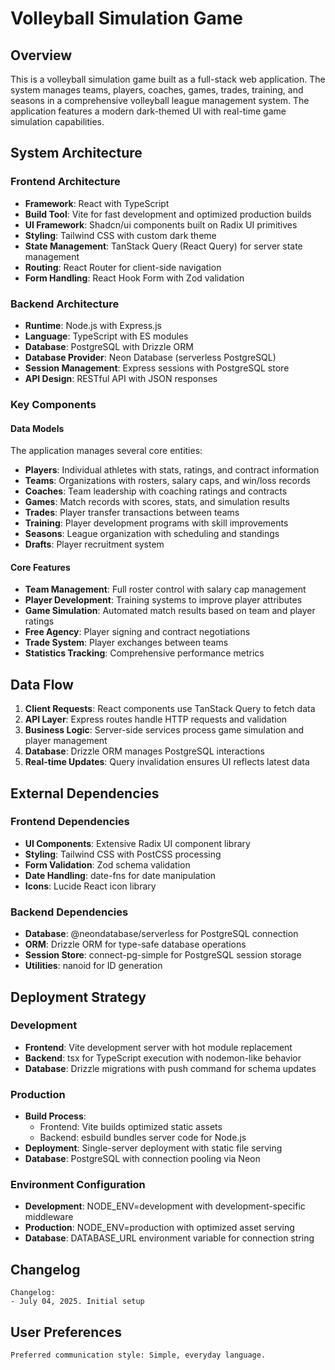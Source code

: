 # Volleyball Simulation Game

## Overview

This is a volleyball simulation game built as a full-stack web application. The system manages teams, players, coaches, games, trades, training, and seasons in a comprehensive volleyball league management system. The application features a modern dark-themed UI with real-time game simulation capabilities.

## System Architecture

### Frontend Architecture
- **Framework**: React with TypeScript
- **Build Tool**: Vite for fast development and optimized production builds
- **UI Framework**: Shadcn/ui components built on Radix UI primitives
- **Styling**: Tailwind CSS with custom dark theme
- **State Management**: TanStack Query (React Query) for server state management
- **Routing**: React Router for client-side navigation
- **Form Handling**: React Hook Form with Zod validation

### Backend Architecture
- **Runtime**: Node.js with Express.js
- **Language**: TypeScript with ES modules
- **Database**: PostgreSQL with Drizzle ORM
- **Database Provider**: Neon Database (serverless PostgreSQL)
- **Session Management**: Express sessions with PostgreSQL store
- **API Design**: RESTful API with JSON responses

### Key Components

#### Data Models
The application manages several core entities:
- **Players**: Individual athletes with stats, ratings, and contract information
- **Teams**: Organizations with rosters, salary caps, and win/loss records
- **Coaches**: Team leadership with coaching ratings and contracts
- **Games**: Match records with scores, stats, and simulation results
- **Trades**: Player transfer transactions between teams
- **Training**: Player development programs with skill improvements
- **Seasons**: League organization with scheduling and standings
- **Drafts**: Player recruitment system

#### Core Features
- **Team Management**: Full roster control with salary cap management
- **Player Development**: Training systems to improve player attributes
- **Game Simulation**: Automated match results based on team and player ratings
- **Free Agency**: Player signing and contract negotiations
- **Trade System**: Player exchanges between teams
- **Statistics Tracking**: Comprehensive performance metrics

## Data Flow

1. **Client Requests**: React components use TanStack Query to fetch data
2. **API Layer**: Express routes handle HTTP requests and validation
3. **Business Logic**: Server-side services process game simulation and player management
4. **Database**: Drizzle ORM manages PostgreSQL interactions
5. **Real-time Updates**: Query invalidation ensures UI reflects latest data

## External Dependencies

### Frontend Dependencies
- **UI Components**: Extensive Radix UI component library
- **Styling**: Tailwind CSS with PostCSS processing
- **Form Validation**: Zod schema validation
- **Date Handling**: date-fns for date manipulation
- **Icons**: Lucide React icon library

### Backend Dependencies
- **Database**: @neondatabase/serverless for PostgreSQL connection
- **ORM**: Drizzle ORM for type-safe database operations
- **Session Store**: connect-pg-simple for PostgreSQL session storage
- **Utilities**: nanoid for ID generation

## Deployment Strategy

### Development
- **Frontend**: Vite development server with hot module replacement
- **Backend**: tsx for TypeScript execution with nodemon-like behavior
- **Database**: Drizzle migrations with push command for schema updates

### Production
- **Build Process**: 
  - Frontend: Vite builds optimized static assets
  - Backend: esbuild bundles server code for Node.js
- **Deployment**: Single-server deployment with static file serving
- **Database**: PostgreSQL with connection pooling via Neon

### Environment Configuration
- **Development**: NODE_ENV=development with development-specific middleware
- **Production**: NODE_ENV=production with optimized asset serving
- **Database**: DATABASE_URL environment variable for connection string

## Changelog

```
Changelog:
- July 04, 2025. Initial setup
```

## User Preferences

```
Preferred communication style: Simple, everyday language.
```